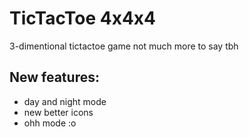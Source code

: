 # TicTacToe 4x4x4
3-dimentional tictactoe game not much more to say tbh
## New features:
* day and night mode
* new better icons 
* ohh mode :o

